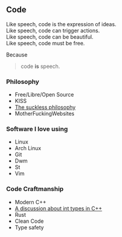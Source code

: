 ## Code

Like speech, code is the expression of ideas.<br/>
Like speech, code can trigger actions.<br/>
Like speech, code can be beautiful.<br/>
Like speech, code must be free.

Because

>code **is** speech.

### Philosophy

- Free/Libre/Open Source
- KISS
- [The suckless philosophy](articles/code/suckless.html)
- MotherFuckingWebsites

### Software I love using

- Linux
- Arch Linux
- Git
- Dwm
- St
- Vim

### Code Craftmanship

- Modern C++
 - [A discussion about int types in C++](articles/code/signed_vs_unsigned_int.html)
- Rust
- Clean Code
- Type safety


